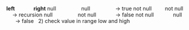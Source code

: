 **left               right**
null                 null                  ->  true
not null          not null             ->  recursion
null                 not null             ->  false
not null              null                ->  false
​
​
2) check value in range low and high